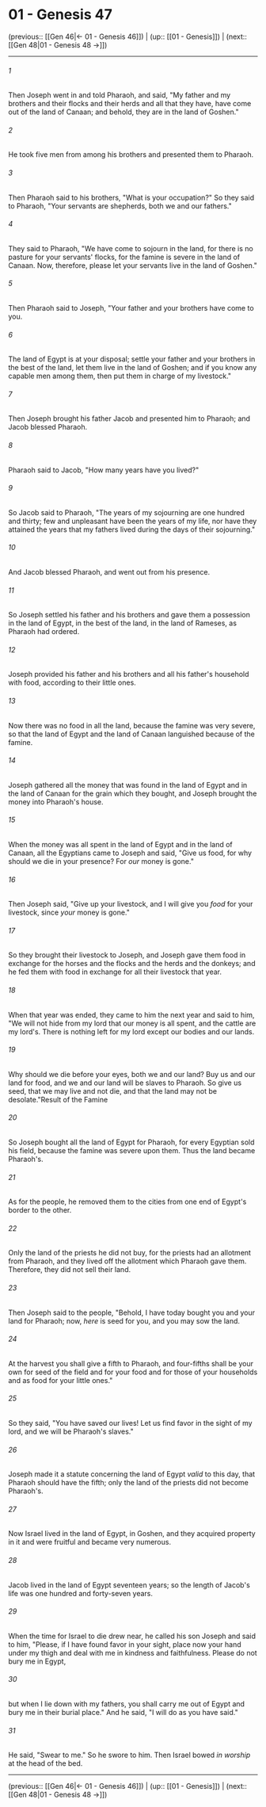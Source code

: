 # 01 - Genesis 47

(previous:: [[Gen 46|← 01 - Genesis 46]]) | (up:: [[01 - Genesis]]) | (next:: [[Gen 48|01 - Genesis 48 →]])

***


###### 1 
Then Joseph went in and told Pharaoh, and said, "My father and my brothers and their flocks and their herds and all that they have, have come out of the land of Canaan; and behold, they are in the land of Goshen." 

###### 2 
He took five men from among his brothers and presented them to Pharaoh. 

###### 3 
Then Pharaoh said to his brothers, "What is your occupation?" So they said to Pharaoh, "Your servants are shepherds, both we and our fathers." 

###### 4 
They said to Pharaoh, "We have come to sojourn in the land, for there is no pasture for your servants' flocks, for the famine is severe in the land of Canaan. Now, therefore, please let your servants live in the land of Goshen." 

###### 5 
Then Pharaoh said to Joseph, "Your father and your brothers have come to you. 

###### 6 
The land of Egypt is at your disposal; settle your father and your brothers in the best of the land, let them live in the land of Goshen; and if you know any capable men among them, then put them in charge of my livestock." 

###### 7 
Then Joseph brought his father Jacob and presented him to Pharaoh; and Jacob blessed Pharaoh. 

###### 8 
Pharaoh said to Jacob, "How many years have you lived?" 

###### 9 
So Jacob said to Pharaoh, "The years of my sojourning are one hundred and thirty; few and unpleasant have been the years of my life, nor have they attained the years that my fathers lived during the days of their sojourning." 

###### 10 
And Jacob blessed Pharaoh, and went out from his presence. 

###### 11 
So Joseph settled his father and his brothers and gave them a possession in the land of Egypt, in the best of the land, in the land of Rameses, as Pharaoh had ordered. 

###### 12 
Joseph provided his father and his brothers and all his father's household with food, according to their little ones. 

###### 13 
Now there was no food in all the land, because the famine was very severe, so that the land of Egypt and the land of Canaan languished because of the famine. 

###### 14 
Joseph gathered all the money that was found in the land of Egypt and in the land of Canaan for the grain which they bought, and Joseph brought the money into Pharaoh's house. 

###### 15 
When the money was all spent in the land of Egypt and in the land of Canaan, all the Egyptians came to Joseph and said, "Give us food, for why should we die in your presence? For _our_ money is gone." 

###### 16 
Then Joseph said, "Give up your livestock, and I will give you _food_ for your livestock, since _your_ money is gone." 

###### 17 
So they brought their livestock to Joseph, and Joseph gave them food in exchange for the horses and the flocks and the herds and the donkeys; and he fed them with food in exchange for all their livestock that year. 

###### 18 
When that year was ended, they came to him the next year and said to him, "We will not hide from my lord that our money is all spent, and the cattle are my lord's. There is nothing left for my lord except our bodies and our lands. 

###### 19 
Why should we die before your eyes, both we and our land? Buy us and our land for food, and we and our land will be slaves to Pharaoh. So give us seed, that we may live and not die, and that the land may not be desolate."Result of the Famine 

###### 20 
So Joseph bought all the land of Egypt for Pharaoh, for every Egyptian sold his field, because the famine was severe upon them. Thus the land became Pharaoh's. 

###### 21 
As for the people, he removed them to the cities from one end of Egypt's border to the other. 

###### 22 
Only the land of the priests he did not buy, for the priests had an allotment from Pharaoh, and they lived off the allotment which Pharaoh gave them. Therefore, they did not sell their land. 

###### 23 
Then Joseph said to the people, "Behold, I have today bought you and your land for Pharaoh; now, _here_ is seed for you, and you may sow the land. 

###### 24 
At the harvest you shall give a fifth to Pharaoh, and four-fifths shall be your own for seed of the field and for your food and for those of your households and as food for your little ones." 

###### 25 
So they said, "You have saved our lives! Let us find favor in the sight of my lord, and we will be Pharaoh's slaves." 

###### 26 
Joseph made it a statute concerning the land of Egypt _valid_ to this day, that Pharaoh should have the fifth; only the land of the priests did not become Pharaoh's. 

###### 27 
Now Israel lived in the land of Egypt, in Goshen, and they acquired property in it and were fruitful and became very numerous. 

###### 28 
Jacob lived in the land of Egypt seventeen years; so the length of Jacob's life was one hundred and forty-seven years. 

###### 29 
When the time for Israel to die drew near, he called his son Joseph and said to him, "Please, if I have found favor in your sight, place now your hand under my thigh and deal with me in kindness and faithfulness. Please do not bury me in Egypt, 

###### 30 
but when I lie down with my fathers, you shall carry me out of Egypt and bury me in their burial place." And he said, "I will do as you have said." 

###### 31 
He said, "Swear to me." So he swore to him. Then Israel bowed _in worship_ at the head of the bed.

***

(previous:: [[Gen 46|← 01 - Genesis 46]]) | (up:: [[01 - Genesis]]) | (next:: [[Gen 48|01 - Genesis 48 →]])
